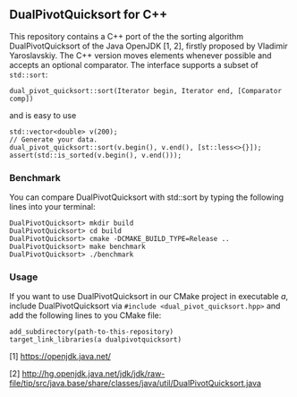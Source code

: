 ## DualPivotQuicksort for C++

This repository contains a C++ port of the the sorting algorithm DualPivotQuicksort of the Java OpenJDK [1, 2], firstly proposed by Vladimir Yaroslavskiy. The C++ version moves elements whenever possible and accepts an optional comparator. The interface supports a subset of ```std::sort```:
```
dual_pivot_quicksort::sort(Iterator begin, Iterator end, [Comparator comp])
```
and is easy to use
```
std::vector<double> v(200);
// Generate your data.
dual_pivot_quicksort::sort(v.begin(), v.end(), [st::less<>{}]);
assert(std::is_sorted(v.begin(), v.end()));
```

### Benchmark

You can compare DualPivotQuicksort with std::sort by typing the following lines into your terminal:
```
DualPivotQuicksort> mkdir build
DualPivotQuicksort> cd build
DualPivotQuicksort> cmake -DCMAKE_BUILD_TYPE=Release ..
DualPivotQuicksort> make benchmark
DualPivotQuicksort> ./benchmark
```

### Usage
If you want to use DualPivotQuicksort in our CMake project in executable *a*, include DualPivotQuicksort via ```#include <dual_pivot_quicksort.hpp>``` and add the following lines to you CMake file:
```
add_subdirectory(path-to-this-repository)
target_link_libraries(a dualpivotquicksort)
```

[1] https://openjdk.java.net/

[2] http://hg.openjdk.java.net/jdk/jdk/raw-file/tip/src/java.base/share/classes/java/util/DualPivotQuicksort.java
